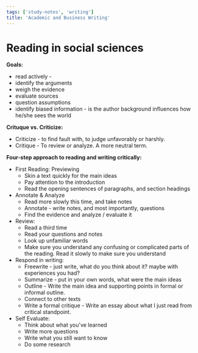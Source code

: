 ```yaml
---
tags: ['study-notes', 'writing']
title: 'Academic and Business Writing'
---
```


# Reading in social sciences

**Goals:**

- read actively -
- identify the arguments
- weigh the evidence
- evaluate sources
- question assumptions
- identify biased information - is the author background influences how he/she sees the world

**Crituque vs. Criticize:**

- Criticize - to find fault with, to judge unfavorably or harshly.
- Critique - To review or analyze. A more neutral term.

**Four-step approach to reading and writing critically:**

- First Reading: Previewing
  - Skin a text quickly for the main ideas
  - Pay attention to the introduction
  - Read the opening sentences of paragraphs, and section headings
- Annotate & Analyze
  - Read more slowly this time, and take notes
  - Annotate - write notes, and most importantly, questions
  - Find the evidence and analyze / evaluate it
- Review:
  - Read a third time
  - Read your questions and notes
  - Look up unfamiliar words
  - Make sure you understand any confusing or complicated parts of the reading. Read it slowly to make sure you understand
- Respond in writing:
  - Freewrite - just write, what do you think about it? maybe with experiences you had?
  - Summarize - put in your own words, what were the main ideas
  - Outline - Write the main idea and supporting points in formal or informal outline.
  - Connect to other texts
  - Write a formal critique - Write an essay about what I just read from critical standpoint.
- Self Evaluate:
  - Think about what you've learned
  - Write more questions
  - Write what you still want to know
  - Do some research
